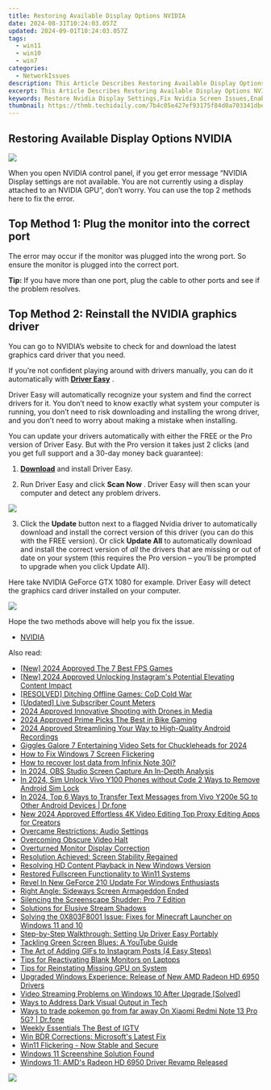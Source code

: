 ```yaml
---
title: Restoring Available Display Options NVIDIA
date: 2024-08-31T10:24:03.057Z
updated: 2024-09-01T10:24:03.057Z
tags:
  - win11
  - win10
  - win7
categories:
  - NetworkIssues
description: This Article Describes Restoring Available Display Options NVIDIA
excerpt: This Article Describes Restoring Available Display Options NVIDIA
keywords: Restore Nvidia Display Settings,Fix Nvidia Screen Issues,Enable Display Options NVIDIA,Reset Nvidia Graphics Configuration,Adjusting Nvidia Display Features,Recover Available Display Settings NVIDIA,Resolve Disabled Nvidia Display
thumbnail: https://thmb.techidaily.com/7b4c05e427ef93175f84d0a703341dbe0517d72f4c6891c8d31a4e5e36657912.jpg
---
```


## Restoring Available Display Options NVIDIA

![](https://images.drivereasy.com/wp-content/uploads/2017/05/img_591121a1475ee.jpg)

 When you open NVIDIA control panel, if you get error message “NVIDIA Display settings are not available. You are not currently using a display attached to an NVIDIA GPU”, don’t worry. You can use the top 2 methods here to fix the error.

## **Top Method 1: Plug the monitor into the correct port**

 The error may occur if the monitor was plugged into the wrong port. So ensure the monitor is plugged into the correct port.

**Tip:** If you have more than one port, plug the cable to other ports and see if the problem resolves.

## **Top Method 2: Reinstall the NVIDIA graphics driver**

 You can go to NVIDIA’s website to check for and download the latest graphics card driver that you need.

 If you’re not confident playing around with drivers manually,  you can do it automatically with **[Driver Easy](https://tools.techidaily.com/drivereasy/download/)**  .

 Driver Easy will automatically recognize your system and find the correct drivers for it. You don’t need to know exactly what system your computer is running, you don’t need to risk downloading and installing the wrong driver, and you don’t need to worry about making a mistake when installing.

 You can update your drivers automatically with either the FREE or the Pro version of Driver Easy. But with the Pro version it takes just 2 clicks (and you get full support and a 30-day money back guarantee):

 1) **[Download](https://tools.techidaily.com/drivereasy/download/)**   and install Driver Easy.

 2) Run Driver Easy and click **Scan Now** . Driver Easy will then scan your computer and detect any problem drivers.

![](https://images.drivereasy.com/wp-content/uploads/2017/09/img_59ae5a6993f7f.jpg)

 3) Click the **Update** button next to a flagged Nvidia driver to automatically download and install the correct version of this driver (you can do this with the FREE version). Or click **Update All**  to automatically download and install the correct version of _all_   the drivers that are missing or out of date on your system (this requires the Pro version – you’ll be prompted to upgrade when you click Update All).

 Here take NVIDIA GeForce GTX 1080 for example. Driver Easy will detect the graphics card driver installed on your computer.

![](https://images.drivereasy.com/wp-content/uploads/2017/09/img_59ae5a7e64fbb.jpg)

Hope the two methods above will help you fix the issue.

* [NVIDIA](https://tools.techidaily.com/drivereasy/download/)

<ins class="adsbygoogle"
     style="display:block"
     data-ad-format="autorelaxed"
     data-ad-client="ca-pub-7571918770474297"
     data-ad-slot="1223367746"></ins>



<ins class="adsbygoogle"
     style="display:block"
     data-ad-client="ca-pub-7571918770474297"
     data-ad-slot="8358498916"
     data-ad-format="auto"
     data-full-width-responsive="true"></ins>





<span class="atpl-alsoreadstyle">Also read:</span>
<div><ul>
<li><a href="https://screen-activity-recording.techidaily.com/1716040966478-new-2024-approved-the-7-best-fps-games/"><u>[New] 2024 Approved  The 7 Best FPS Games</u></a></li>
<li><a href="https://instagram-video-recordings.techidaily.com/new-2024-approved-unlocking-instagrams-potential-elevating-content-impact/"><u>[New] 2024 Approved  Unlocking Instagram's Potential  Elevating Content Impact</u></a></li>
<li><a href="https://network-issues.techidaily.com/resolved-ditching-offline-games-cod-cold-war/"><u>[RESOLVED] Ditching Offline Games: CoD Cold War</u></a></li>
<li><a href="https://youtube-web.techidaily.com/ed-live-subscriber-count-meters/"><u>[Updated] Live Subscriber Count Meters</u></a></li>
<li><a href="https://some-knowledge.techidaily.com/2024-approved-innovative-shooting-with-drones-in-media/"><u>2024 Approved  Innovative Shooting with Drones in Media</u></a></li>
<li><a href="https://screen-mirroring-recording.techidaily.com/2024-approved-prime-picks-the-best-in-bike-gaming/"><u>2024 Approved  Prime Picks  The Best in Bike Gaming</u></a></li>
<li><a href="https://on-screen-recording.techidaily.com/2024-approved-streamlining-your-way-to-high-quality-android-recordings/"><u>2024 Approved  Streamlining Your Way to High-Quality Android Recordings</u></a></li>
<li><a href="https://youtube-stream.techidaily.com/giggles-galore-7-entertaining-video-sets-for-chuckleheads-for-2024/"><u>Giggles Galore  7 Entertaining Video Sets for Chuckleheads for 2024</u></a></li>
<li><a href="https://network-issues.techidaily.com/how-to-fix-windows-7-screen-flickering/"><u>How to Fix Windows 7 Screen Flickering</u></a></li>
<li><a href="https://blog-min.techidaily.com/how-to-recover-lost-data-from-infinix-note-30i-by-fonelab-android-recover-data/"><u>How to recover lost data from Infinix Note 30i?</u></a></li>
<li><a href="https://screen-mirroring-recording.techidaily.com/in-2024-obs-studio-screen-capture-an-in-depth-analysis/"><u>In 2024, OBS Studio Screen Capture  An In-Depth Analysis</u></a></li>
<li><a href="https://sim-unlock.techidaily.com/in-2024-sim-unlock-vivo-y100-phones-without-code-2-ways-to-remove-android-sim-lock-by-drfone-android/"><u>In 2024, Sim Unlock Vivo Y100 Phones without Code 2 Ways to Remove Android Sim Lock</u></a></li>
<li><a href="https://android-transfer.techidaily.com/in-2024-top-6-ways-to-transfer-text-messages-from-vivo-y200e-5g-to-other-android-devices-drfone-by-drfone-transfer-from-android-transfer-from-android/"><u>In 2024, Top 6 Ways to Transfer Text Messages from Vivo Y200e 5G to Other Android Devices | Dr.fone</u></a></li>
<li><a href="https://smart-video-editing.techidaily.com/new-2024-approved-effortless-4k-video-editing-top-proxy-editing-apps-for-creators/"><u>New 2024 Approved Effortless 4K Video Editing Top Proxy Editing Apps for Creators</u></a></li>
<li><a href="https://network-issues.techidaily.com/overcame-restrictions-audio-settings/"><u>Overcame Restrictions: Audio Settings</u></a></li>
<li><a href="https://network-issues.techidaily.com/overcoming-obscure-video-halt/"><u>Overcoming Obscure Video Halt</u></a></li>
<li><a href="https://network-issues.techidaily.com/overturned-monitor-display-correction/"><u>Overturned Monitor Display Correction</u></a></li>
<li><a href="https://network-issues.techidaily.com/resolution-achieved-screen-stability-regained/"><u>Resolution Achieved: Screen Stability Regained</u></a></li>
<li><a href="https://network-issues.techidaily.com/resolving-hd-content-playback-in-new-windows-version/"><u>Resolving HD Content Playback in New Windows Version</u></a></li>
<li><a href="https://network-issues.techidaily.com/restored-fullscreen-functionality-to-win11-systems/"><u>Restored Fullscreen Functionality to Win11 Systems</u></a></li>
<li><a href="https://network-issues.techidaily.com/revel-in-new-geforce-210-update-for-windows-enthusiasts/"><u>Revel In New GeForce 210 Update For Windows Enthusiasts</u></a></li>
<li><a href="https://network-issues.techidaily.com/right-angle-sideways-screen-armageddon-ended/"><u>Right Angle: Sideways Screen Armageddon Ended</u></a></li>
<li><a href="https://network-issues.techidaily.com/silencing-the-screenscape-shudder-pro-7-edition/"><u>Silencing the Screenscape Shudder: Pro 7 Edition</u></a></li>
<li><a href="https://network-issues.techidaily.com/solutions-for-elusive-stream-shadows/"><u>Solutions for Elusive Stream Shadows</u></a></li>
<li><a href="https://win-able.techidaily.com/solving-the-0x803f8001-issue-fixes-for-minecraft-launcher-on-windows-11-and-10/"><u>Solving the 0X803F8001 Issue: Fixes for Minecraft Launcher on Windows 11 and 10</u></a></li>
<li><a href="https://win-answers.techidaily.com/step-by-step-walkthrough-setting-up-driver-easy-portably/"><u>Step-by-Step Walkthrough: Setting Up Driver Easy Portably</u></a></li>
<li><a href="https://network-issues.techidaily.com/tackling-green-screen-blues-a-youtube-guide/"><u>Tackling Green Screen Blues: A YouTube Guide</u></a></li>
<li><a href="https://instagram-clips.techidaily.com/the-art-of-adding-gifs-to-instagram-posts-4-easy-steps/"><u>The Art of Adding GIFs to Instagram Posts (4 Easy Steps)</u></a></li>
<li><a href="https://network-issues.techidaily.com/tips-for-reactivating-blank-monitors-on-laptops/"><u>Tips for Reactivating Blank Monitors on Laptops</u></a></li>
<li><a href="https://network-issues.techidaily.com/tips-for-reinstating-missing-gpu-on-system/"><u>Tips for Reinstating Missing GPU on System</u></a></li>
<li><a href="https://network-issues.techidaily.com/upgraded-windows-experience-release-of-new-amd-radeon-hd-6950-drivers/"><u>Upgraded Windows Experience: Release of New AMD Radeon HD 6950 Drivers</u></a></li>
<li><a href="https://network-issues.techidaily.com/video-streaming-problems-on-windows-10-after-upgrade-solved/"><u>Video Streaming Problems on Windows 10 After Upgrade [Solved]</u></a></li>
<li><a href="https://network-issues.techidaily.com/ways-to-address-dark-visual-output-in-tech/"><u>Ways to Address Dark Visual Output in Tech</u></a></li>
<li><a href="https://android-pokemon-go.techidaily.com/ways-to-trade-pokemon-go-from-far-away-on-xiaomi-redmi-note-13-pro-5g-drfone-by-drfone-virtual-android/"><u>Ways to trade pokemon go from far away On Xiaomi Redmi Note 13 Pro 5G? | Dr.fone</u></a></li>
<li><a href="https://instagram-video-files.techidaily.com/weekly-essentials-the-best-of-igtv/"><u>Weekly Essentials  The Best of IGTV</u></a></li>
<li><a href="https://network-issues.techidaily.com/win-bdr-corrections-microsofts-latest-fix/"><u>Win BDR Corrections: Microsoft's Latest Fix</u></a></li>
<li><a href="https://network-issues.techidaily.com/win11-flickering-now-stable-and-secure/"><u>Win11 Flickering - Now Stable and Secure</u></a></li>
<li><a href="https://network-issues.techidaily.com/windows-11-screenshine-solution-found/"><u>Windows 11 Screenshine Solution Found</u></a></li>
<li><a href="https://network-issues.techidaily.com/windows-11-amds-radeon-hd-6950-driver-revamp-released/"><u>Windows 11: AMD's Radeon HD 6950 Driver Revamp Released</u></a></li>
</ul></div>

<!-- affiliate ads begin -->
<a href="https://shop.copernic.com/order/checkout.php?PRODS=41033101&QTY=1&AFFILIATE=108875&CART=1"><img src="https://secure.2checkout.com/images/merchant/8d30aa96e72440759f74bd2306c1fa3d/Copernic-2023-Affiliate-728x90-Elite.png" border="0"></a>
<!-- affiliate ads end -->